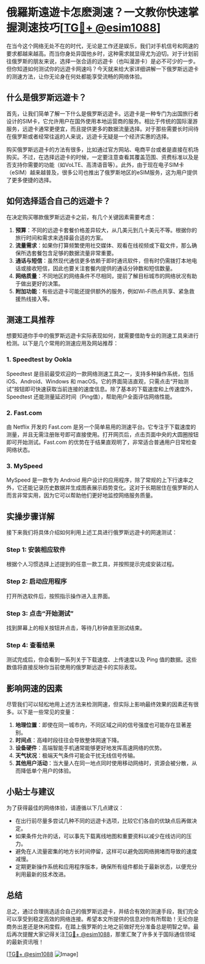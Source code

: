 # 俄羅斯遠遊卡怎麽測速？一文教你快速掌握測速技巧[[TG💪+ @esim1088](https://t.me/s/esim1088)]

在当今这个网络无处不在的时代，无论是工作还是娱乐，我们对手机信号和网速的要求都越来越高。而当你身处异国他乡时，这种需求就显得尤为迫切。对于计划前往俄罗斯的朋友来说，选择一张合适的远遊卡（也叫漫游卡）是必不可少的一步。但你知道如何测试你的远遊卡网速吗？今天就来给大家详细讲解一下俄罗斯远遊卡的测速方法，让你无论身在何处都能享受流畅的网络体验。

## 什么是俄罗斯远遊卡？

首先，让我们简单了解一下什么是俄罗斯远遊卡。远遊卡是一种专门为出国旅行者设计的SIM卡，它允许用户在国外使用本地运营商的服务。相比于传统的国际漫游服务，远遊卡通常更便宜，而且提供更多的数据流量选择。对于那些需要长时间待在俄罗斯或者经常往返的人来说，远遊卡无疑是一个经济实惠的选择。

购买俄罗斯远遊卡的方法有很多，比如通过官方网站、电商平台或者是直接在机场购买。不过，在选择远遊卡的时候，一定要注意查看其覆盖范围、资费标准以及是否支持你需要的功能（如VoLTE、高清语音等）。此外，由于现在电子SIM卡（eSIM）越来越普及，很多公司也推出了俄罗斯地区的eSIM服务，这为用户提供了更多便捷的选择。

## 如何选择适合自己的远遊卡？

在决定购买哪款俄罗斯远遊卡之前，有几个关键因素需要考虑：

1. **预算**：不同的远遊卡套餐价格差异较大，从几美元到几十美元不等。根据你的旅行时间和需求来选择最合适的方案。
2. **流量需求**：如果你打算频繁使用社交媒体、观看在线视频或下载文件，那么确保所选套餐包含足够的数据流量非常重要。
3. **通话与短信**：虽然现代通信更多依赖于即时通讯软件，但有时仍需拨打本地电话或接收短信，因此也要关注套餐内提供的通话分钟数和短信数量。
4. **网络质量**：不同地区的网络条件不尽相同，提前了解目标城市的网络状况有助于做出更好的决策。
5. **附加功能**：有些远遊卡可能还提供额外的服务，例如Wi-Fi热点共享、紧急救援热线接入等。

## 测速工具推荐

想要知道你手中的俄罗斯远遊卡实际表现如何，就需要借助专业的测速工具来进行检测。以下是几个常用的测速应用及网站推荐：

### 1. Speedtest by Ookla
Speedtest 是目前最受欢迎的一款网络测速工具之一，支持多种操作系统，包括iOS、Android、Windows 和 macOS。它的界面简洁直观，只需点击“开始测试”按钮即可快速获取当前连接的速度信息。除了基本的下载速度和上传速度外，Speedtest 还能测量延迟时间（Ping值），帮助用户全面评估网络性能。

### 2. Fast.com
由 Netflix 开发的 Fast.com 是另一个简单易用的测速平台。它专注于下载速度的测量，并且无需注册账号即可直接使用。打开网页后，点击页面中央的大圆圈按钮即可开始测试。Fast.com 的优势在于结果直观明了，非常适合普通用户日常检查网络状态。

### 3. MySpeed
MySpeed 是一款专为 Android 用户设计的应用程序，除了常规的上下行速率之外，它还能记录历史数据并生成图表展示趋势变化。这对于长期居住在俄罗斯的人而言非常实用，因为它可以帮助他们更好地监控网络服务质量。

## 实操步骤详解

接下来我们将具体介绍如何利用上述工具进行俄罗斯远遊卡的网速测试：

### Step 1: 安装相应软件
根据个人习惯选择上述提到的任意一款工具，并按照提示完成安装过程。

### Step 2: 启动应用程序
打开所选软件后，按照指示操作进入主界面。

### Step 3: 点击“开始测试”
找到屏幕上的相关按钮并点击，等待几秒钟直至测试结束。

### Step 4: 查看结果
测试完成后，你会看到一系列关于下载速度、上传速度以及 Ping 值的数据。这些数值将直接反映你当前使用的俄罗斯远遊卡的实际表现。

## 影响网速的因素

尽管我们可以轻松地用上述方法来检测网速，但实际上影响最终效果的因素还有很多。以下是一些常见的变量：

1. **地理位置**：即使在同一城市内，不同区域之间的信号强度也可能存在显著差别。
2. **时间点**：高峰时段往往会导致整体网速下降。
3. **设备硬件**：高端智能手机通常能够更好地发挥高速网络的优势。
4. **天气状况**：极端天气条件可能会干扰无线信号传输。
5. **其他用户活动**：当大量人在同一地点同时使用移动网络时，资源会被分散，从而降低单个用户的体验。

## 小贴士与建议

为了获得最佳的网络体验，请遵循以下几点建议：

- 在出行前尽量多尝试几种不同的远遊卡选项，比较它们各自的优缺点后再做决定。
- 如果条件允许的话，可以事先下载离线地图和重要资料以减少在线访问的压力。
- 避免在人流量密集的地方长时间停留，这样可以避免因网络拥堵而导致的速度减慢。
- 定期更新操作系统和应用程序版本，确保所有组件都处于最新状态，以便充分利用最新的技术改进。

## 总结

总之，通过合理挑选适合自己的俄罗斯远遊卡，并结合有效的测速手段，我们完全可以享受到稳定高效的网络连接。希望本文所提供的信息对你有所帮助！无论你是商务出差还是休闲度假，在踏上俄罗斯的土地之前做好充分准备总是明智之举。最后再次提醒大家记得关注[TG💪+ @esim1088](https://t.me/s/esim1088)，那里汇聚了许多关于国际通信领域的最新资讯哦！

[[TG💪+ @esim1088](https://t.me/s/esim1088) ![Image](https://i.postimg.cc/4NQfJmqS/Snipaste-2025-05-13-00-14-12.png)]